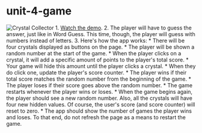 # unit-4-game
![Crystal Collector](Images/1-CrystalCollector.jpg)  1. [Watch the demo](https://youtu.be/yNI0l2FMeCk).  2. The player will have to guess the answer, just like in Word Guess. This time, though, the player will guess with numbers instead of letters.   3. Here's how the app works:     * There will be four crystals displayed as buttons on the page.     * The player will be shown a random number at the start of the game.     * When the player clicks on a crystal, it will add a specific amount of points to the player's total score.        * Your game will hide this amount until the player clicks a crystal.      * When they do click one, update the player's score counter.     * The player wins if their total score matches the random number from the beginning of the game.     * The player loses if their score goes above the random number.     * The game restarts whenever the player wins or loses.       * When the game begins again, the player should see a new random number. Also, all the crystals will have four new hidden values. Of course, the user's score (and score counter) will reset to zero.     * The app should show the number of games the player wins and loses. To that end, do not refresh the page as a means to restart the game.
